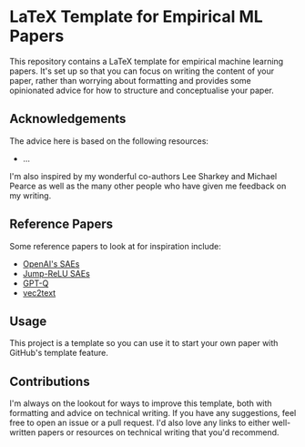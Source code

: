 # LaTeX Template for Empirical ML Papers

This repository contains a LaTeX template for empirical machine learning papers. It's set up so that you can focus on writing the content of your paper, rather than worrying about formatting and provides some opinionated advice for how to structure and conceptualise your paper.

## Acknowledgements

The advice here is based on the following resources:
- ...

I'm also inspired by my wonderful co-authors Lee Sharkey and Michael Pearce as well as the many other people who have given me feedback on my writing.

## Reference Papers

Some reference papers to look at for inspiration include:
- [OpenAI's SAEs](https://cdn.openai.com/papers/sparse-autoencoders.pdf)
- [Jump-ReLU SAEs](https://arxiv.org/pdf/2407.14435)
- [GPT-Q](https://arxiv.org/pdf/2210.17323)
- [vec2text](https://arxiv.org/pdf/2310.06816)

## Usage

This project is a template so you can use it to start your own paper with GitHub's template feature.

## Contributions

I'm always on the lookout for ways to improve this template, both with formatting and advice on technical writing. If you have any suggestions, feel free to open an issue or a pull request. I'd also love any links to either well-written papers or resources on technical writing that you'd recommend.
